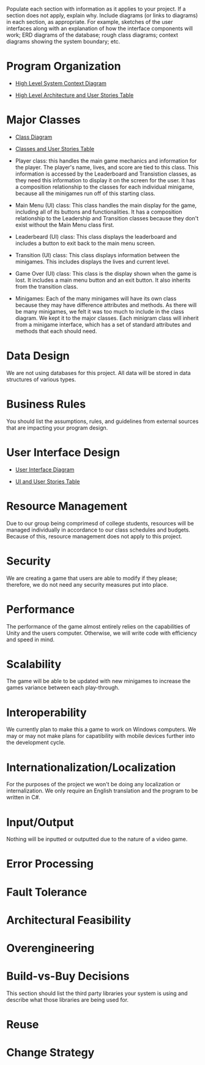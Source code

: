 Populate each section with information as it applies to your project. If a section does not apply, explain why. Include diagrams (or links to diagrams) in each section, as appropriate. For example, sketches of the user interfaces along with an explanation of how the interface components will work; ERD diagrams of the database; rough class diagrams; context diagrams showing the system boundary; etc.

# Program Organization

* [High Level System Context Diagram](https://drive.google.com/open?id=1fBGgtRbptirduLq4V3FgDUbiGbtzVavR3OgEFIwpN6A)

* [High Level Architecture and User Stories Table](https://docs.google.com/spreadsheets/d/1zdU818LYJrSiTwV1lMdpcRenk0wmDiD_mqKB8IdFmb8/edit?usp=sharing)

# Major Classes

* [Class Diagram](https://drive.google.com/open?id=1whEYAJHdVstfufMPsA3q2mUNBmp2zzbTo6CBhDky6mg)

* [Classes and User Stories Table](https://docs.google.com/spreadsheets/d/10gMX3J2eLyLBGGlVqlST6ApMDbC5cVMB9u_VOisA83M/edit?usp=sharing)

* Player class: this handles the main game mechanics and information for the player. The player's name, lives, and score are tied to this class. This information is accessed by the Leaderboard and Transistion classes, as they need this information to display it on the screen for the user. It has a composition relationship to the classes for each individual minigame, because all the minigames run off of this starting class. 
* Main Menu (UI) class: This class handles the main display for the game, including all of its buttons and functionalities. It has a composition relationship to the Leadership and Transition classes because they don't exist without the Main Menu class first.
* Leaderbeard (UI) class: This class displays the leaderboard and includes a button to exit back to the main menu screen.
* Transition (UI) class: This class displays information between the minigames. This includes displays the lives and current level.
* Game Over (UI) class: This class is the display shown when the game is lost. It includes a main menu button and an exit button. It also inherits from the transition class.
* Minigames: Each of the many minigames will have its own class because they may have difference attributes and methods. As there will be many minigames, we felt it was too much to include in the class diagram. We kept it to the major classes. Each minigram class will inherit from a minigame interface, which has a set of standard attributes and methods that each should need.


# Data Design

We are not using databases for this project. All data will be stored in data structures of various types.

# Business Rules

You should list the assumptions, rules, and guidelines from external sources that are impacting your program design. 

# User Interface Design

* [User Interface Diagram](https://drive.google.com/open?id=1FexvPpQ8Ox2AmTJ0VWvaqbrU6XRwpKBc0SEi-uM7ASg)

* [UI and User Stories Table](https://drive.google.com/open?id=1_HayEiugMIzurYnrgulZgZl15rbOsW379TlGrbu7EnQ)

# Resource Management

Due to our group being comprimesd of college students, resources will be managed individually in accordance to our class schedules and budgets. Because of this, resource management does not apply to this project.

# Security

We are creating a game that users are able to modify if they please; therefore, we do not need any security measures put into place. 

# Performance

The performance of the game almost entirely relies on the capabilities of Unity and the users computer. Otherwise, we will write code with efficiency and speed in mind.

# Scalability

The game will be able to be updated with new minigames to increase the games variance between each play-through.

# Interoperability

We currently plan to make this a game to work on Windows computers. We may or may not make plans for capatibility with mobile devices further into the development cycle.

# Internationalization/Localization

For the purposes of the project we won't be doing any localization or internalization. We only require an English translation and the program to be written in C#.

# Input/Output

Nothing will be inputted or outputted due to the nature of a video game.

# Error Processing

# Fault Tolerance

# Architectural Feasibility

# Overengineering

# Build-vs-Buy Decisions

This section should list the third party libraries your system is using and describe what those libraries are being used for.

# Reuse

# Change Strategy
